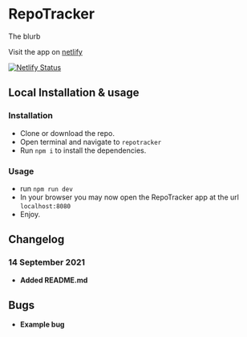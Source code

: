 # RepoTracker

The blurb

Visit the app on [netlify](http://repotracker.netlify.app)

[![Netlify Status](https://api.netlify.com/api/v1/badges/0a0cd106-a752-4a0b-8bd4-b562426912b2/deploy-status)](https://app.netlify.com/sites/pedantic-almeida-f635ac/deploys)

## Local Installation & usage

### Installation

* Clone or download the repo.
* Open terminal and navigate to `repotracker`
* Run `npm i` to install the dependencies.

### Usage

* run `npm run dev`
* In your browser you may now open the RepoTracker app at the url `localhost:8080`
* Enjoy.

## Changelog

### 14 September 2021
* **Added README.md**

## Bugs
* **Example bug**